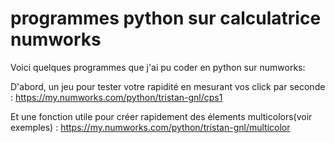 # programmes python sur calculatrice numworks

Voici quelques programmes que j'ai pu coder en python sur numworks:

D'abord, un jeu pour tester votre rapidité en mesurant vos click par seconde : 
https://my.numworks.com/python/tristan-gnl/cps1

Et une fonction utile pour créer rapidement des élements multicolors(voir exemples) :
https://my.numworks.com/python/tristan-gnl/multicolor
